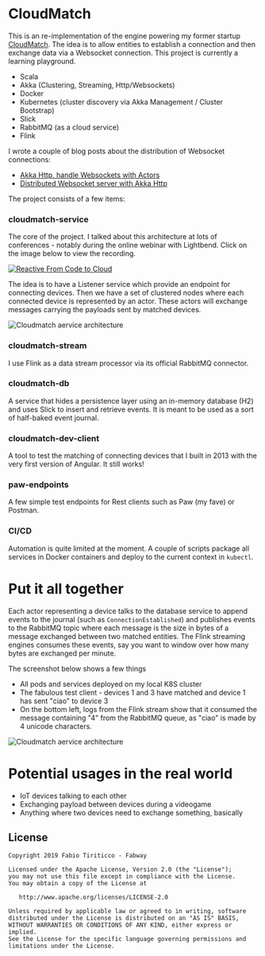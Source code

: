 # CloudMatch

This is an re-implementation of the engine powering my former startup [CloudMatch](http://cloudmatch.github.io/).
The idea is to allow entities to establish a connection and then exchange data via a Websocket connection. This project is currently a learning playground.

* Scala
* Akka (Clustering, Streaming, Http/Websockets)
* Docker
* Kubernetes (cluster discovery via Akka Management / Cluster Bootstrap)
* Slick
* RabbitMQ (as a cloud service)
* Flink

I wrote a couple of blog posts about the distribution of Websocket connections:

* [Akka Http, handle Websockets with Actors](http://ticofab.io/akka-http-websocket-example/)
* [Distributed Websocket server with Akka Http](http://ticofab.io/distributed-websocket-server-with-akka-http/)

The project consists of a few items:

### cloudmatch-service

The core of the project. I talked about this architecture at lots of conferences - notably during the online webinar with Lightbend. Click on the image below to view the recording.

[![Reactive From Code to Cloud](https://img.youtube.com/vi/FyneQrH-0Rc/0.jpg)](https://youtu.be/FyneQrH-0Rc?t=1901)

The idea is to have a Listener service which provide an endpoint for connecting devices. Then we have a set of clustered nodes where each connected device is represented by an actor. These actors will exchange messages carrying the payloads sent by matched devices.

![Cloudmatch aervice architecture](https://raw.githubusercontent.com/ticofab/cloudmatch/master/images/cloudmatch-service-architecture.png)

### cloudmatch-stream

I use Flink as a data stream processor via its official RabbitMQ connector.

### cloudmatch-db

A service that hides a persistence layer using an in-memory database (H2) and uses Slick to insert and retrieve events. It is meant to be used as a sort of half-baked event journal.

### cloudmatch-dev-client

A tool to test the matching of connecting devices that I built in 2013 with the very first version of Angular. It still works!

### paw-endpoints

A few simple test endpoints for Rest clients such as Paw (my fave) or Postman.

### CI/CD

Automation is quite limited at the moment. A couple of scripts package all services in Docker containers and deploy to the current context in `kubectl`.

# Put it all together

Each actor representing a device talks to the database service to append events to the journal (such as `ConnectionEstablished`) and publishes events to the RabbitMQ topic where each message is the size in bytes of a message exchanged between two matched entities.
The Flink streaming engines consumes these events, say you want to window over how many bytes are exchanged per minute. 

The screenshot below shows a few things

* All pods and services deployed on my local K8S cluster
* The fabulous test client - devices 1 and 3 have matched and device 1 has sent "ciao" to device 3
* On the bottom left, logs from the Flink stream show that it consumed the message containing "4" from the RabbitMQ queue, as "ciao" is made by 4 unicode characters.

![Cloudmatch aervice architecture](https://raw.githubusercontent.com/ticofab/cloudmatch/master/images/working-screenshot.png)

# Potential usages in the real world

* IoT devices talking to each other
* Exchanging payload between devices during a videogame
* Anything where two devices need to exchange something, basically

## License

    Copyright 2019 Fabio Tiriticco - Fabway

    Licensed under the Apache License, Version 2.0 (the "License");
    you may not use this file except in compliance with the License.
    You may obtain a copy of the License at

       http://www.apache.org/licenses/LICENSE-2.0

    Unless required by applicable law or agreed to in writing, software
    distributed under the License is distributed on an "AS IS" BASIS,
    WITHOUT WARRANTIES OR CONDITIONS OF ANY KIND, either express or implied.
    See the License for the specific language governing permissions and
    limitations under the License.
